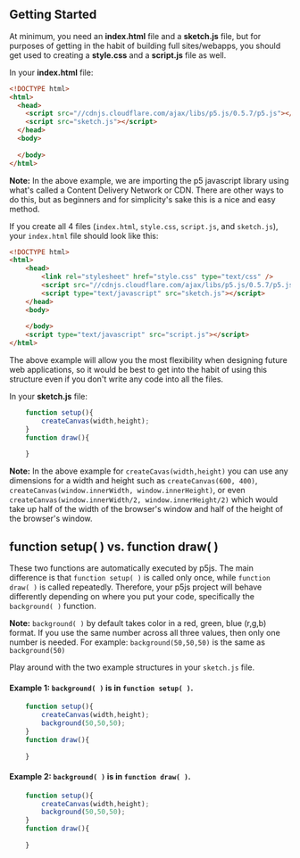 ## Getting Started

At minimum, you need an **index.html** file and a **sketch.js** file, but for purposes of getting in the habit of building full sites/webapps, you should get used to creating a **style.css** and a **script.js** file as well.

In your **index.html** file:

```html
<!DOCTYPE html>
<html>
  <head>
    <script src="//cdnjs.cloudflare.com/ajax/libs/p5.js/0.5.7/p5.js"></script>
    <script src="sketch.js"></script>
  </head>
  <body>
  
  </body>
</html>
```

**Note:** In the above example, we are importing the p5 javascript library using what's called a Content Delivery Network or CDN. There are other ways to do this, but as beginners and for simplicity's sake this is a nice and easy method.


If you create all 4 files (`index.html`, `style.css`, `script.js`, and `sketch.js`), your `index.html` file should look like this:

```html
<!DOCTYPE html>
<html>
    <head>
        <link rel="stylesheet" href="style.css" type="text/css" />
        <script src="//cdnjs.cloudflare.com/ajax/libs/p5.js/0.5.7/p5.js"></script>
        <script type="text/javascript" src="sketch.js"></script>
    </head>
    <body>
        
    </body>
    <script type="text/javascript" src="script.js"></script>
</html>
```
The above example will allow you the most flexibility when designing future web applications, so it would be best to get into the habit of using this structure even if you don't write any code into all the files.


In your **sketch.js** file:

```javascript
	function setup(){
		createCanvas(width,height);
	}
	function draw(){
	
	}

```
**Note:** In the above example for `createCavas(width,height)` you can use any dimensions for a width and height such as `createCanvas(600, 400)`, `createCanvas(window.innerWidth, window.innerHeight)`, or even `createCanvas(window.innerWidth/2, window.innerHeight/2)` which would take up half of the width of the browser's window and half of the height of the browser's window.

## function setup( ) vs. function draw( )

These two functions are automatically executed by p5js. The main difference is that `function setup( )` is called only once, while `function draw( )` is called repeatedly. Therefore, your p5js project will behave differently depending on where you put your code, specifically the `background( )` function.

**Note:** `background( )` by default takes color in a red, green, blue (r,g,b) format. If you use the same number across all three values, then only one number is needed. For example: `background(50,50,50)` is the same as `background(50)`


Play around with the two example structures in your `sketch.js` file.

#### Example 1: `background( )` is in `function setup( )`.

```javascript
	function setup(){
		createCanvas(width,height);
		background(50,50,50);
	}
	function draw(){
		
	}

```

#### Example 2: `background( )` is in `function draw( )`.

```javascript
	function setup(){
		createCanvas(width,height);
		background(50,50,50);
	}
	function draw(){
		
	}

```